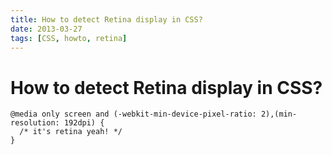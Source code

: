 ```yaml
---
title: How to detect Retina display in CSS?
date: 2013-03-27
tags: [CSS, howto, retina]
---
```



# How to detect Retina display in CSS?

```
@media only screen and (-webkit-min-device-pixel-ratio: 2),(min-resolution: 192dpi) {
  /* it's retina yeah! */
}
```
